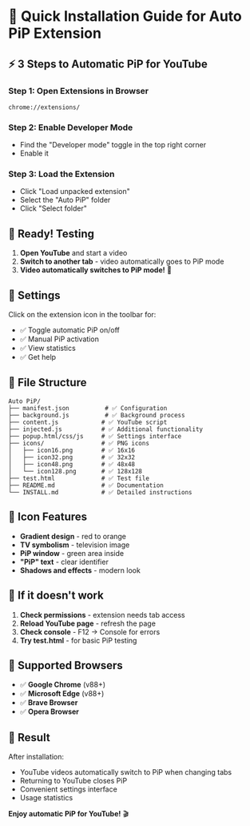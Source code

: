 # 🚀 Quick Installation Guide for Auto PiP Extension

## ⚡ 3 Steps to Automatic PiP for YouTube

### Step 1: Open Extensions in Browser
```
chrome://extensions/
```

### Step 2: Enable Developer Mode
- Find the "Developer mode" toggle in the top right corner
- Enable it

### Step 3: Load the Extension
- Click "Load unpacked extension"
- Select the "Auto PiP" folder
- Click "Select folder"

## 🎯 Ready! Testing

1. **Open YouTube** and start a video
2. **Switch to another tab** - video automatically goes to PiP mode
3. **Video automatically switches to PiP mode!** 🎉

## 🔧 Settings

Click on the extension icon in the toolbar for:
- ✅ Toggle automatic PiP on/off
- ✅ Manual PiP activation
- ✅ View statistics
- ✅ Get help

## 📁 File Structure

```
Auto PiP/
├── manifest.json          # ✅ Configuration
├── background.js          # ✅ Background process
├── content.js            # ✅ YouTube script
├── injected.js           # ✅ Additional functionality
├── popup.html/css/js     # ✅ Settings interface
├── icons/                # ✅ PNG icons
│   ├── icon16.png        # ✅ 16x16
│   ├── icon32.png        # ✅ 32x32
│   ├── icon48.png        # ✅ 48x48
│   └── icon128.png       # ✅ 128x128
├── test.html             # ✅ Test file
├── README.md             # ✅ Documentation
└── INSTALL.md            # ✅ Detailed instructions
```

## 🎨 Icon Features

- **Gradient design** - red to orange
- **TV symbolism** - television image
- **PiP window** - green area inside
- **"PiP" text** - clear identifier
- **Shadows and effects** - modern look

## 🐛 If it doesn't work

1. **Check permissions** - extension needs tab access
2. **Reload YouTube page** - refresh the page
3. **Check console** - F12 → Console for errors
4. **Try test.html** - for basic PiP testing

## 📱 Supported Browsers

- ✅ **Google Chrome** (v88+)
- ✅ **Microsoft Edge** (v88+)
- ✅ **Brave Browser**
- ✅ **Opera Browser**

## 🎉 Result

After installation:
- YouTube videos automatically switch to PiP when changing tabs
- Returning to YouTube closes PiP
- Convenient settings interface
- Usage statistics

**Enjoy automatic PiP for YouTube!** 🎬
